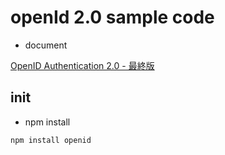 # openId 2.0 sample code

* document

[OpenID Authentication 2.0 - 最終版](https://openid-foundation-japan.github.io/openid-authentication.html)

## init

+ npm install

```
npm install openid
```
